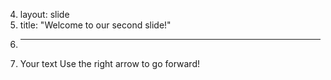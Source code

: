 4.	layout: slide
5.	title: "Welcome to our second slide!"
6.	---
7.	Your text
Use the right arrow to go forward!
